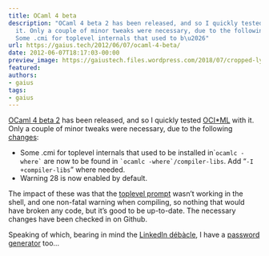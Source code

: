 ```yaml
---
title: OCaml 4 beta
description: "OCaml 4 beta 2 has been released, and so I quickly tested OCI*ML with
  it. Only a couple of minor tweaks were necessary, due to the following changes:
  Some .cmi for toplevel internals that used to b\u2026"
url: https://gaius.tech/2012/06/07/ocaml-4-beta/
date: 2012-06-07T18:17:03-00:00
preview_image: https://gaiustech.files.wordpress.com/2018/07/cropped-lynx.jpg?w=180
featured:
authors:
- gaius
tags:
- gaius
---
```


<p><a href="http://caml.inria.fr/pub/distrib/ocaml-4.00/">OCaml 4 beta 2</a> has been released, and so I quickly tested <a href="http://gaiustech.github.com/ociml/">OCI*ML</a> with it. Only a couple of minor tweaks were necessary, due to the following <a href="http://caml.inria.fr/pub/distrib/ocaml-4.00/notes/Changes">changes</a>:</p>
<ul>
<li>Some .cmi for toplevel internals that used to be installed in`<code>ocamlc -where`</code> are now to be found in  <code>`ocamlc -where`/compiler-libs</code>. Add &ldquo;<code>-I +compiler-libs</code>&rdquo; where needed.</li>
<li>Warning 28 is now enabled by default.</li>
</ul>
<p>The impact of these was that the <a href="https://gaiustech.wordpress.com/2011/05/28/ociml-minor-updates/">toplevel prompt</a> wasn&rsquo;t working in the shell, and one non-fatal warning when compiling, so nothing that would have broken any code, but it&rsquo;s good to be up-to-date. The necessary changes have been checked in on Github. </p>
<p>Speaking of which, bearing in mind the <a href="http://www.bbc.co.uk/news/technology-18338956">LinkedIn d&eacute;b&agrave;cle</a>, I have a <a href="http://github.com/gaiustech/MkPasswd">password generator</a> too&hellip;</p>

